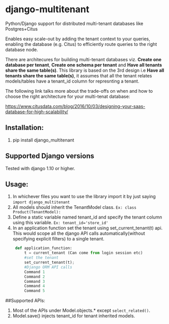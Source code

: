 # django-multitenant
Python/Django support for distributed multi-tenant databases like Postgres+Citus

Enables easy scale-out by adding the tenant context to your queries, enabling the database (e.g. Citus) to efficiently route queries to the right database node.

There are architecures for building multi-tenant databases viz. **Create one database per tenant**, **Create one schema per tenant** and **Have all tenants share the same table(s)**. This library is based on the 3rd design i.e **Have all tenants share the same table(s)**, it assumes that all the tenant relates models/tables have a tenant_id column for represnting a tenant.

The following link talks more about the trade-offs on when and how to choose the right architecture for your multi-tenat database:

https://www.citusdata.com/blog/2016/10/03/designing-your-saas-database-for-high-scalability/


## Installation:
1. pip install django_multitenant

## Supported Django versions
Tested with django 1.10 or higher.

## Usage:
1. In whichever files you want to use the library import it by just saying `import django_multitenant`
1. All models should inherit the TenantModel class.
   `Ex: class Product(TenantModel):`
1. Define a static variable named tenant_id and specify the tenant column using this variable.
   `Ex: tenant_id='store_id'`
1. In an application function set the tenant using set_current_tenant(t) api. This would scope all the django API calls automatically(without specifying explicit filters) to a single tenant.
   ```python
    def application_function:
   		t = current_tenant (Can come from login session etc)
    	#set the tenant
    	set_current_tenant(t);
    	#Django ORM API calls
    	Command 1
    	Command 2
   		Command 3
    	Command 4
   		Command 5
   ```
##Supported APIs:
1. Most of the APIs under Model.objects.* except `select_related()`.
1. Model.save() injects tenant_id for tenant inherited models.

